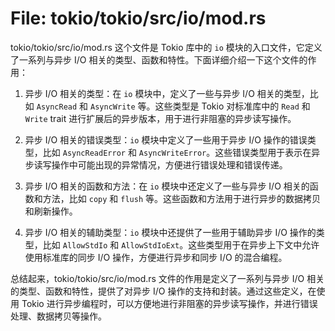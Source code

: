 # File: tokio/tokio/src/io/mod.rs

tokio/tokio/src/io/mod.rs 这个文件是 Tokio 库中的 `io` 模块的入口文件，它定义了一系列与异步 I/O 相关的类型、函数和特性。下面详细介绍一下这个文件的作用：

1. 异步 I/O 相关的类型：在 `io` 模块中，定义了一些与异步 I/O 相关的类型，比如 `AsyncRead` 和 `AsyncWrite` 等。这些类型是 Tokio 对标准库中的 `Read` 和 `Write` trait 进行扩展后的异步版本，用于进行非阻塞的异步读写操作。

2. 异步 I/O 相关的错误类型：`io` 模块中定义了一些用于异步 I/O 操作的错误类型，比如 `AsyncReadError` 和 `AsyncWriteError`。这些错误类型用于表示在异步读写操作中可能出现的异常情况，方便进行错误处理和错误传递。

3. 异步 I/O 相关的函数和方法：在 `io` 模块中还定义了一些与异步 I/O 相关的函数和方法，比如 `copy` 和 `flush` 等。这些函数和方法用于进行异步的数据拷贝和刷新操作。

4. 异步 I/O 相关的辅助类型：`io` 模块中还提供了一些用于辅助异步 I/O 操作的类型，比如 `AllowStdIo` 和 `AllowStdIoExt`。这些类型用于在异步上下文中允许使用标准库的同步 I/O 操作，方便进行异步和同步 I/O 的混合编程。

总结起来，tokio/tokio/src/io/mod.rs 文件的作用是定义了一系列与异步 I/O 相关的类型、函数和特性，提供了对异步 I/O 操作的支持和封装。通过这些定义，在使用 Tokio 进行异步编程时，可以方便地进行非阻塞的异步读写操作，并进行错误处理、数据拷贝等操作。

